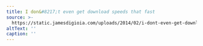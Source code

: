 ```yaml
---
title: I don&#8217;t even get download speeds that fast
source: >-
  https://static.jamesdigioia.com/uploads/2014/02/i-dont-even-get-download-speeds-that-fast.png
altText: ''
caption: ''
---
```


